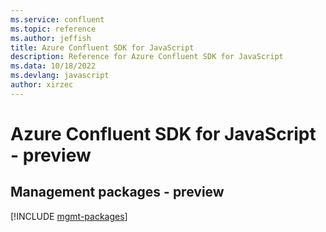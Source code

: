 ```yaml
---
ms.service: confluent
ms.topic: reference
ms.author: jeffish
title: Azure Confluent SDK for JavaScript
description: Reference for Azure Confluent SDK for JavaScript
ms.data: 10/18/2022
ms.devlang: javascript
author: xirzec
---
```

# Azure Confluent SDK for JavaScript - preview

## Management packages - preview
[!INCLUDE [mgmt-packages](confluent-mgmt-index.md)]